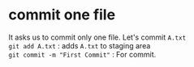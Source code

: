 # commit one file
It asks us to commit only one file. Let's commit `A.txt`<br/>
`git add A.txt` : adds `A.txt` to staging area<br/>
`git commit -m "First Commit"` : For commit.